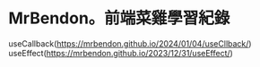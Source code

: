 # MrBendon。前端菜雞學習紀錄

useCallback(<https://mrbendon.github.io/2024/01/04/useCllback/>)<br>
useEffect(<https://mrbendon.github.io/2023/12/31/useEffect/>)
